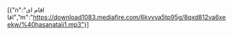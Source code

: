 [{"n":"اقام ای اقا","m":"https://download1083.mediafire.com/6kvvva5tp95g/8qxd812va6xeekw/%40hasanataii1.mp3"}]
